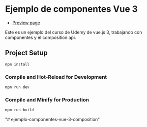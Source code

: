 # Ejemplo de componentes Vue 3

- [Preview page](https://mis-primeros-componentes-528.netlify.app/)

Este es un ejemplo del curso de Udemy de vue.js 3, trabajando con componentes y el composition api.

## Project Setup

```sh
npm install
```

### Compile and Hot-Reload for Development

```sh 
npm run dev
```

### Compile and Minify for Production

```sh
npm run build
```
"# ejemplo-componentes-vue-3-composition" 
